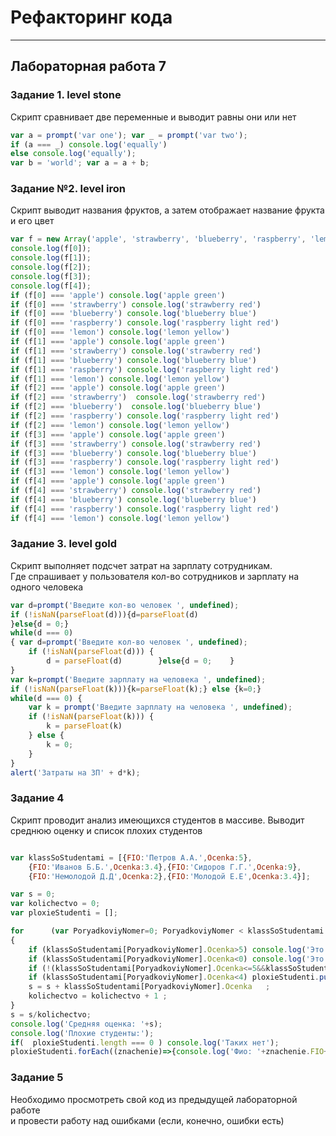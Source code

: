 # Рефакторинг кода 
___________________________________________________
## Лабораторная работа 7
### Задание 1. level stone

Скрипт сравнивает две переменные и выводит равны они или нет

```js
var a = prompt('var one'); var _ = prompt('var two');
if (a === _) console.log('equally')
else console.log('equally');
var b = 'world'; var a = a + b;
```

### Задание №2. level iron

Скрипт выводит названия фруктов, а затем отображает название фрукта и его цвет

```js
var f = new Array('apple', 'strawberry', 'blueberry', 'raspberry', 'lemon');
console.log(f[0]);
console.log(f[1]);
console.log(f[2]);
console.log(f[3]);
console.log(f[4]);
if (f[0] === 'apple') console.log('apple green')
if (f[0] === 'strawberry') console.log('strawberry red')
if (f[0] === 'blueberry') console.log('blueberry blue')
if (f[0] === 'raspberry') console.log('raspberry light red')
if (f[0] === 'lemon') console.log('lemon yellow')
if (f[1] === 'apple') console.log('apple green')
if (f[1] === 'strawberry') console.log('strawberry red')
if (f[1] === 'blueberry') console.log('blueberry blue')
if (f[1] === 'raspberry') console.log('raspberry light red')
if (f[1] === 'lemon') console.log('lemon yellow')
if (f[2] === 'apple') console.log('apple green')
if (f[2] === 'strawberry')  console.log('strawberry red')
if (f[2] === 'blueberry')  console.log('blueberry blue')
if (f[2] === 'raspberry') console.log('raspberry light red')
if (f[2] === 'lemon') console.log('lemon yellow')
if (f[3] === 'apple') console.log('apple green')
if (f[3] === 'strawberry') console.log('strawberry red')
if (f[3] === 'blueberry') console.log('blueberry blue')
if (f[3] === 'raspberry') console.log('raspberry light red')
if (f[3] === 'lemon') console.log('lemon yellow')
if (f[4] === 'apple') console.log('apple green')
if (f[4] === 'strawberry') console.log('strawberry red')
if (f[4] === 'blueberry') console.log('blueberry blue')
if (f[4] === 'raspberry') console.log('raspberry light red')
if (f[4] === 'lemon') console.log('lemon yellow')
```

### Задание 3. level gold

Скрипт выполняет подсчет затрат на зарплату сотрудникам.  
Где спрашивает у пользователя кол-во сотрудников и зарплату на одного человека

```js
var d=prompt('Введите кол-во человек ', undefined);
if (!isNaN(parseFloat(d))){d=parseFloat(d)
}else{d = 0;}
while(d === 0)
{ var d=prompt('Введите кол-во человек ', undefined);
    if (!isNaN(parseFloat(d))) {
        d = parseFloat(d)        }else{d = 0;    }
}
var k=prompt('Введите зарплату на человека ', undefined);
if (!isNaN(parseFloat(k))){k=parseFloat(k);} else {k=0;}
while(d === 0) {
    var k = prompt('Введите зарплату на человека ', undefined);
    if (!isNaN(parseFloat(k))) {
        k = parseFloat(k)
    } else {
        k = 0;
    }
}
alert('Затраты на ЗП' + d*k);
```
### Задание 4

Скрипт проводит анализ имеющихся студентов в массиве.
Выводит среднюю оценку и список плохих студентов

```js

var klassSoStudentami = [{FIO:'Петров А.А.',Ocenka:5},
    {FIO:'Иванов Б.Б.',Ocenka:3.4},{FIO:'Сидоров Г.Г.',Ocenka:9},
    {FIO:'Немолодой Д.Д',Ocenka:2},{FIO:'Молодой Е.Е',Ocenka:3.4}];

var s = 0;
var kolichectvo = 0;
var ploxieStudenti = [];

for      (var PoryadkoviyNomer=0; PoryadkoviyNomer < klassSoStudentami.length; PoryadkoviyNomer++)
{
    if (klassSoStudentami[PoryadkoviyNomer].Ocenka>5) console.log('Это значение учитываться не будет оно не соответствует допустимым значениям');
    if (klassSoStudentami[PoryadkoviyNomer].Ocenka<0) console.log('Это значение учитываться не будет оно не соответствует допустимым значениям');
    if (!(klassSoStudentami[PoryadkoviyNomer].Ocenka<=5&&klassSoStudentami[PoryadkoviyNomer].Ocenka>=0)) continue;
    if (klassSoStudentami[PoryadkoviyNomer].Ocenka<4) ploxieStudenti.push(klassSoStudentami[PoryadkoviyNomer])
    s = s + klassSoStudentami[PoryadkoviyNomer].Ocenka   ;
    kolichectvo = kolichectvo + 1 ;
}
s = s/kolichectvo;
console.log('Средняя оценка: '+s);
console.log('Плохие студенты:');
if(  ploxieStudenti.length === 0 ) console.log('Таких нет');
ploxieStudenti.forEach((znachenie)=>{console.log('Фио: '+znachenie.FIO+'; Оценка: '+znachenie.Ocenka)});

```

### Задание 5

Необходимо просмотреть свой код из предыдущей лабораторной работе  
и провести работу над ошибками (если, конечно, ошибки есть)
